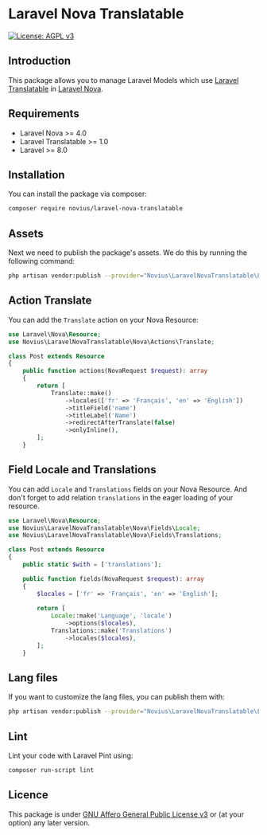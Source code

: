 # Laravel Nova Translatable

[![License: AGPL v3](https://img.shields.io/badge/License-AGPL%20v3-blue.svg)](http://www.gnu.org/licenses/agpl-3.0)

## Introduction 

This package allows you to manage Laravel Models which use [Laravel Translatable](https://github.com/novius/laravel-translatable) in [Laravel Nova](https://nova.laravel.com/).  

## Requirements

* Laravel Nova >= 4.0
* Laravel Translatable >= 1.0
* Laravel >= 8.0

## Installation

You can install the package via composer:

```bash
composer require novius/laravel-nova-translatable
```

## Assets

Next we need to publish the package's assets. We do this by running the following command:

```sh
php artisan vendor:publish --provider="Novius\LaravelNovaTranslatable\LaravelNovaTranslatableServiceProvider" --tag="public"
```

## Action Translate

You can add the `Translate` action on your Nova Resource:

```php
use Laravel\Nova\Resource;
use Novius\LaravelNovaTranslatable\Nova\Actions\Translate;

class Post extends Resource
{
    public function actions(NovaRequest $request): array
    {
        return [
            Translate::make()
                ->locales(['fr' => 'Français', 'en' => 'English'])
                ->titleField('name')
                ->titleLabel('Name')
                ->redirectAfterTranslate(false)
                ->onlyInline(),
        ];
    }
```

## Field Locale and Translations

You can add `Locale` and `Translations` fields on your Nova Resource.
And don't forget to add relation `translations` in the eager loading of your resource.

```php
use Laravel\Nova\Resource;
use Novius\LaravelNovaTranslatable\Nova\Fields\Locale;
use Novius\LaravelNovaTranslatable\Nova\Fields\Translations;

class Post extends Resource
{
    public static $with = ['translations'];

    public function fields(NovaRequest $request): array
    {
        $locales = ['fr' => 'Français', 'en' => 'English'];
        
        return [
            Locale::make('Language', 'locale')
                ->options($locales),
            Translations::make('Translations')
                ->locales($locales),
        ];
    }
```

## Lang files

If you want to customize the lang files, you can publish them with:

```bash
php artisan vendor:publish --provider="Novius\LaravelNovaTranslatable\LaravelNovaTranslatableServiceProvider" --tag="lang"
```

## Lint

Lint your code with Laravel Pint using:

```bash
composer run-script lint
```

## Licence

This package is under [GNU Affero General Public License v3](http://www.gnu.org/licenses/agpl-3.0.html) or (at your option) any later version.
